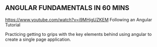 ANGULAR FUNDAMENTALS IN 60 MINS
--------------------------------
https://www.youtube.com/watch?v=i9MHigUZKEM
Following an Angular Tutorial

Practicing getting to grips with the key elements behind using angular to create a single page application.

